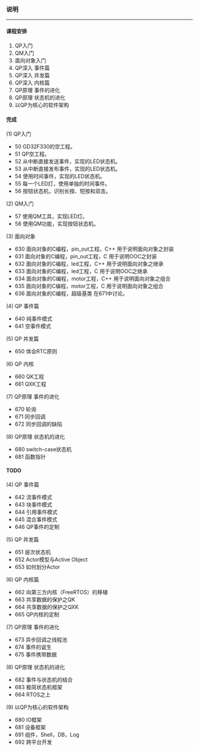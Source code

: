 ### 说明
-------
#### 课程安排
1. QP入门
2. QM入门
3. 面向对象入门
4. QP深入 事件篇
5. QP深入 并发篇
6. QP深入 内核篇
7. QP原理 事件的进化
8. QP原理 状态机的进化
9. 以QP为核心的软件架构

#### 完成
(1) QP入门
+ 50 GD32F330的空工程。
+ 51 QP空工程。
+ 52 从中断直接发送事件，实现的LED状态机。
+ 53 从中断直接发布事件，实现的LED状态机。
+ 54 使用时间事件，实现的LED状态机。
+ 55 每一个LED灯，使用单独的时间事件。
+ 56 按钮状态机，识别长按、短按和双击。

(2) QM入门
+ 57 使用QM工具，实现LED灯。
+ 58 使用QM功能，实现按钮状态机。

(3) 面向对象
+ 630 面向对象的C编程，pin_out工程，C++
    用于说明面向对象之封装
+ 631 面向对象的C编程，pin_out工程，C
    用于说明OOC之封装
+ 632 面向对象的C编程，led工程，C++
    用于说明面向对象之继承
+ 633 面向对象的C编程，led工程，C
    用于说明OOC之继承
+ 634 面向对象的C编程，motor工程，C++
    用于说明面向对象之组合
+ 635 面向对象的C编程，motor工程，C
    用于说明面向对象之组合
+ 636 面向对象的C编程，超级基类
    在671中讨论。

(4) QP 事件篇
+ 640 纯事件模式
+ 641 空事件模式

(5) QP 并发篇
+ 650 体会RTC原则

(6) QP 内核
+ 660 QK工程
+ 661 QXK工程

(7) QP原理 事件的进化
+ 670 轮询
+ 671 同步回调
+ 672 同步回调的缺陷

(8) QP原理 状态机的进化
+ 680 switch-case状态机
+ 681 函数指针

#### TODO
(4) QP 事件篇
+ 642 流事件模式
+ 643 块事件模式
+ 644 引用事件模式
+ 645 混合事件模式
+ 646 QP事件的定制

(5) QP 并发篇
+ 651 层次状态机
+ 652 Actor模型与Active Object
+ 653 如何划分Actor

(6) QP 内核篇
+ 662 向第三方内核（FreeRTOS）的移植
+ 663 共享数据的保护之QK
+ 664 共享数据的保护之QXK
+ 665 QP内核的定制

(7) QP原理 事件的进化
+ 673 异步回调之线程池
+ 674 事件的诞生
+ 675 事件携带数据

(8) QP原理 状态机的进化
+ 682 事件与状态机的结合
+ 683 极简状态机框架
+ 664 RTOS之上

(9) 以QP为核心的软件架构
+ 680 IO框架
+ 681 设备框架
+ 691 组件，Shell，DB，Log
+ 692 跨平台开发
